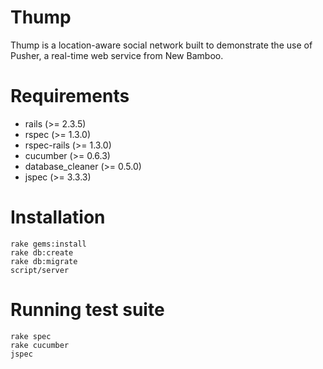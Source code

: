 Thump
===

Thump is a location-aware social network built to demonstrate the use of Pusher, a real-time web service from New Bamboo.

Requirements
===

* rails             (>= 2.3.5)
* rspec             (>= 1.3.0)
* rspec-rails       (>= 1.3.0)
* cucumber          (>= 0.6.3)
* database_cleaner  (>= 0.5.0)
* jspec             (>= 3.3.3)

Installation
===

    rake gems:install
    rake db:create
    rake db:migrate
    script/server
   
Running test suite    
===

    rake spec
    rake cucumber
    jspec